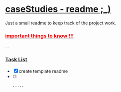 # <ins> caseStudies - readme ;_) </ins>

Just a small readme to keep track of the project work.

###  <ins> <span style="color:red">  important things to know !!! </ins> </span>
...

### <ins> Task List </ins>

- [x]    create template readme
- [ ]     .....
